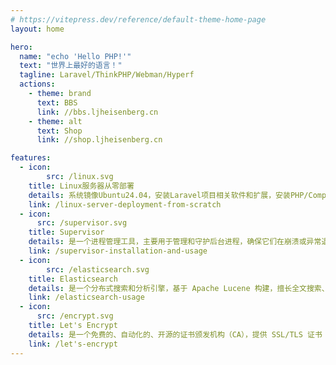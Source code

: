 ```yaml
---
# https://vitepress.dev/reference/default-theme-home-page
layout: home

hero:
  name: "echo 'Hello PHP!'"
  text: "世界上最好的语言！"
  tagline: Laravel/ThinkPHP/Webman/Hyperf
  actions:
    - theme: brand
      text: BBS
      link: //bbs.ljheisenberg.cn
    - theme: alt
      text: Shop
      link: //shop.ljheisenberg.cn

features:
  - icon: 
        src: /linux.svg
    title: Linux服务器从零部署
    details: 系统镜像Ubuntu24.04，安装Laravel项目相关软件和扩展，安装PHP/Composer/Nginx/MySQL/Redis/Elasticsearch/Swoole等。
    link: /linux-server-deployment-from-scratch
  - icon:
      src: /supervisor.svg
    title: Supervisor
    details: 是一个进程管理工具，主要用于管理和守护后台进程，确保它们在崩溃或异常退出时能够自动重启。常用于 Laravel 队列消费者、常驻脚本、爬虫、WebSocket 服务器等。
    link: /supervisor-installation-and-usage
  - icon:
        src: /elasticsearch.svg
    title: Elasticsearch
    details: 是一个分布式搜索和分析引擎，基于 Apache Lucene 构建，擅长全文搜索、结构化数据分析和日志处理。它支持高效索引、分布式存储和近实时查询，常用于 日志分析、搜索引擎、推荐系统等场景。
    link: /elasticsearch-usage
  - icon:
      src: /encrypt.svg
    title: Let's Encrypt
    details: 是一个免费的、自动化的、开源的证书颁发机构（CA），提供 SSL/TLS 证书 用于加密网站的通信。它的目标是使 HTTPS 成为 Web 的默认配置，以提高网络的安全性。
    link: /let's-encrypt
---
```

<style>
.details {
    word-break: break-all;
}
</style>